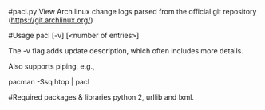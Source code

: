 #pacl.py
View Arch linux change logs parsed from the official git repository (https://git.archlinux.org/)

#Usage
pacl [-v] [\<number of entries\>] <pkgname>

The -v flag adds update description, which often includes more details.

Also supports piping, e.g.,

pacman -Ssq htop | pacl

#Required packages & libraries
python 2, urllib and lxml.
